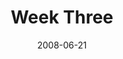 ---
layout: message
category: message
series: "Pride"
title: "Week Three"
date: 2008-06-21
audio-description: ""
audio: "http://s3.amazonaws.com/crossroadsaudiomessages/Pride_03_06-22-08_Tome_webaudio.mp3"
audio-title: "Pride (Week Three)"
audio-duration: "38:50"
video-description: "In this talk, Brian Tome discusses how pride has taken root in his life and offers some ways that we can combat it."
video-title: "Pride (Week Three)"
video: "http://s3.amazonaws.com/crossroadsvideomessages/Pride3.mp4"
video-poster: "https://www.crossroads.net/uploadedfiles/Pride3-still.jpg"
notes-description: "Study notes for Pride (week three). "
notes: "http://www.crossroads.net/players/media/hq/SN_06-22-08.pdf "
notes-title: "Pride (Week Three) - Study Notes"
program-description: "Program for Pride (week three)"
program: "http://www.crossroads.net/players/media/hq/0621_22Program.pdf"
program-title: "Pride (Week Three) - Program"
---